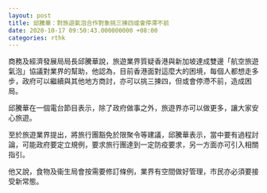 ```yaml
---
layout: post
title: 邱騰華：對旅遊氣泡合作對象挑三揀四或會停滯不前
date: 2020-10-17 09:50:43.000000000 +08:00
categories: rthk
---
```


商務及經濟發展局局長邱騰華說，旅遊業界質疑香港與新加坡達成雙邊「航空旅遊氣泡」協議對業界的幫助，他認為，目前香港面對這麼大的困境，每個人都想走多步，政府可以繼續與其他地方商討，亦可以挑三揀四，但或會停滯不前，造成困局。

邱騰華在一個電台節目表示，除了政府做事之外，旅遊界亦可以做更多，讓大家安心旅遊。

至於旅遊業界提出，將旅行團豁免於限聚令等建議，邱騰華表示，當中要有過程討論，可能政府要定立規例，要求旅行團達到一定防疫要求，另一方面亦可引入相關指引。

他又說，食物及衞生局會按需要修訂條例，業界有空間做好管理，市民亦必須要接受新常態。
